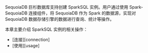 SequoiaDB 巨杉数据库支持创建 SparkSQL 实例。用户通过使用 Spark-SequoiaDB 连接组件，将 SequoiaDB 作为 Spark 的数据源，实现对 SequoiaDB 数据存储引擎的数据进行查询、统计等操作。

本章主要介绍 SparkSQL 实例的相关操作：

- [连接][connection]
- [使用][usage]



[^_^]:
    本文使用的所有引用及链接
[connection]:manual/Database_Instance/Relational_Instance/SparkSQL_Instance/Operation/connection.md
[usage]:manual/Database_Instance/Relational_Instance/SparkSQL_Instance/Operation/usage.md
